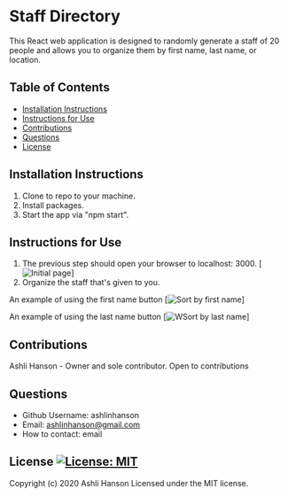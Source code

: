 # Staff Directory 
 This React web application is designed to randomly generate a staff of 20 people and allows you to organize them by first name, last name, or location.  
 ## Table of Contents 
 * [Installation Instructions](#Installation-Instructions) 
 * [Instructions for Use](#Instructions-for-Use) 
 * [Contributions](#Contributions) 
 * [Questions](#Questions) 
 * [License](#License) 
 ## Installation Instructions 
 1. Clone to repo to your machine. 
 2. Install packages. 
 3. Start the app via "npm start". 
 ## Instructions for Use 
  1. The previous step should open your browser to localhost: 3000. 
  [![Initial page](./assets/initialopen.png)]
  2. Organize the staff that's given to you.

  An example of using the first name button
  [![Sort by first name](./assets/firstname.png)] 

  An example of using the last name button
  [![WSort by last name](./assets/lastname.png)]

 ## Contributions 
 Ashli Hanson - Owner and sole contributor. Open to contributions 
  
 ## Questions  
 * Github Username: ashlinhanson 
 * Email: ashlinhanson@gmail.com 
 * How to contact: email 
 ## License  [![License: MIT](https://img.shields.io/badge/License-MIT-yellow.svg)](https://opensource.org/licenses/MIT) 
 Copyright (c) 2020 Ashli Hanson Licensed under the MIT license.